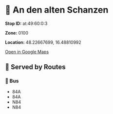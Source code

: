 # 🚉 An den alten Schanzen


**Stop ID:** at:49:60:0:3

**Zone:** 0100

**Location:** 48.22667699, 16.48810992

[Open in Google Maps](https://www.google.com/maps?q=48.22667699,16.48810992)

## 🚆 Served by Routes

### 🚌 Bus
- 84A
- 84A
- N84
- N84